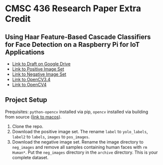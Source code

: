 # CMSC 436 Research Paper Extra Credit

## Using Haar Feature-Based Cascade Classifiers for Face Detection on a Raspberry Pi for IoT Applications 

- [Link to Draft on Google Drive](https://docs.google.com/document/d/1H4GUHuNXbkjKFACpi70M0ZhKLtLqq29fNws-9ac8Di0/edit?usp=sharing)
- [Link to Positive Image Set](https://www.kaggle.com/datasets/fareselmenshawii/face-detection-dataset)
- [Link to Negative Image Set](https://www.kaggle.com/datasets/sagarkarar/nonface-and-face-dataset)
- [Link to OpenCV3.4](https://github.com/opencv/opencv/tree/3.4)
- [Link to OpenCV4](https://github.com/opencv/opencv/archive/refs/tags/4.10.0.zip)


## Project Setup

Prequisites: `python-opencv` installed via pip, `opencv` installed via building from source ([link to macos](https://docs.opencv.org/4.x/d0/db2/tutorial_macos_install.html)).

1. Clone the repo.
2. Download the positive image set. The rename `label` to `yolo_labels`, `label2` to `labels`, `images` to `pos_images`.
3. Download the negative image set. Rename the image directory to `neg_images` and remove all samples containing human faces with `rm Human*`. Put the `neg_images` directory in the `archive` directory. This is your complete dataset. 
